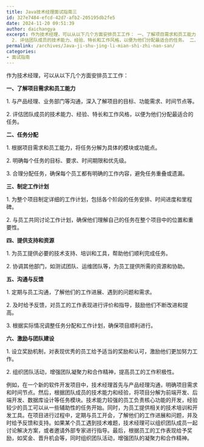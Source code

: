 ```yaml
---
title: Java技术经理面试指南三
id: 327e7484-efcd-42d7-afb2-205195db2fe5
date: 2024-11-20 09:51:39
author: daichangya
excerpt: 作为技术经理，可以从以下几个方面安排员工工作： 一、了解项目需求和员工能力 1. 与产品经理、业务部门等沟通，深入了解项目的目标、功能需求、时间节点等。
  2. 评估团队成员的技术能力、经验、特长和工作风格，以便为他们分配最适合的任务。 二、任务分配 1. 根据项目需求和员工能力，将任务分解为具体的模
permalink: /archives/Java-ji-shu-jing-li-mian-shi-zhi-nan-san/
categories:
- 面试指南
---
```


<p style="">作为技术经理，可以从以下几个方面安排员工工作：</p><p style=""><strong>一、了解项目需求和员工能力</strong></p><p style="">1. 与产品经理、业务部门等沟通，深入了解项目的目标、功能需求、时间节点等。</p><p style="">2. 评估团队成员的技术能力、经验、特长和工作风格，以便为他们分配最适合的任务。</p><p style=""><strong>二、任务分配</strong></p><p style="">1. 根据项目需求和员工能力，将任务分解为具体的模块或功能点。</p><p style="">2. 明确每个任务的目标、要求、时间期限和优先级。</p><p style="">3. 合理分配任务，确保每个员工都有明确的工作内容，避免任务重叠或遗漏。</p><p style=""><strong>三、制定工作计划</strong></p><p style="">1. 为整个项目制定详细的工作计划，包括各个阶段的任务安排、时间进度和里程碑。</p><p style="">2. 与员工共同讨论工作计划，确保他们理解自己的任务在整个项目中的位置和重要性。</p><p style=""><strong>四、提供支持和资源</strong></p><p style="">1. 为员工提供必要的技术支持、培训和工具，帮助他们顺利完成任务。</p><p style="">2. 协调其他部门，如测试团队、运维团队等，为员工提供所需的资源和协助。</p><p style=""><strong>五、沟通与反馈</strong></p><p style="">1. 定期与员工沟通，了解他们的工作进展、遇到的问题和需求。</p><p style="">2. 及时给予反馈，对员工的工作表现进行评价和指导，鼓励他们不断改进和提高。</p><p style="">3. 根据实际情况调整任务分配和工作计划，确保项目顺利进行。</p><p style=""><strong>六、激励与团队建设</strong></p><p style="">1. 设立奖励机制，对表现优秀的员工给予适当的奖励和认可，激励他们更加努力工作。</p><p style="">2. 组织团队活动，增强团队凝聚力和合作精神，提高员工的工作积极性。</p><p style="">例如，在一个新的软件开发项目中，技术经理首先与产品经理沟通，明确项目需求和时间节点。然后，根据团队成员的技术能力和经验，将项目分解为前端开发、后端开发、数据库设计等任务模块。技术能力较强的员工负责核心功能的开发，经验较少的员工可以从一些辅助性的任务开始。同时，为员工提供相关的技术培训和开发工具。在项目进行过程中，定期与员工开会，了解他们的工作进展和问题，并及时给予反馈和支持。如果某个员工遇到技术难题，技术经理可以组织团队成员一起讨论解决方案，或者邀请外部专家进行指导。最后，根据员工的工作表现给予奖励，如奖金、晋升机会等，同时组织团队活动，增强团队的凝聚力和合作精神。</p><p style=""></p>